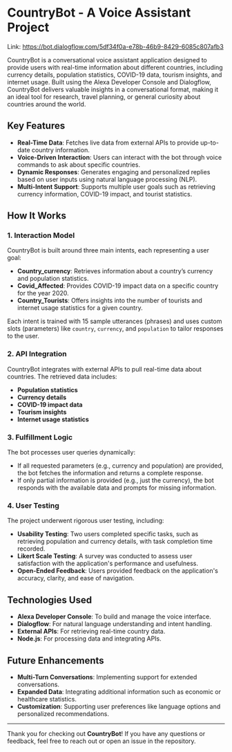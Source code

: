 # CountryBot - A Voice Assistant Project

Link: https://bot.dialogflow.com/5df34f0a-e78b-46b9-8429-6085c807afb3

CountryBot is a conversational voice assistant application designed to provide users with real-time information about different countries, including currency details, population statistics, COVID-19 data, tourism insights, and internet usage. Built using the Alexa Developer Console and Dialogflow, CountryBot delivers valuable insights in a conversational format, making it an ideal tool for research, travel planning, or general curiosity about countries around the world.

## Key Features

- **Real-Time Data**: Fetches live data from external APIs to provide up-to-date country information.
- **Voice-Driven Interaction**: Users can interact with the bot through voice commands to ask about specific countries.
- **Dynamic Responses**: Generates engaging and personalized replies based on user inputs using natural language processing (NLP).
- **Multi-Intent Support**: Supports multiple user goals such as retrieving currency information, COVID-19 impact, and tourist statistics.

## How It Works

### 1. Interaction Model
CountryBot is built around three main intents, each representing a user goal:

- **Country_currency**: Retrieves information about a country’s currency and population statistics.
- **Covid_Affected**: Provides COVID-19 impact data on a specific country for the year 2020.
- **Country_Tourists**: Offers insights into the number of tourists and internet usage statistics for a given country.

Each intent is trained with 15 sample utterances (phrases) and uses custom slots (parameters) like `country`, `currency`, and `population` to tailor responses to the user.

### 2. API Integration
CountryBot integrates with external APIs to pull real-time data about countries. The retrieved data includes:
- **Population statistics**
- **Currency details**
- **COVID-19 impact data**
- **Tourism insights**
- **Internet usage statistics**

### 3. Fulfillment Logic
The bot processes user queries dynamically:
- If all requested parameters (e.g., currency and population) are provided, the bot fetches the information and returns a complete response.
- If only partial information is provided (e.g., just the currency), the bot responds with the available data and prompts for missing information.

### 4. User Testing
The project underwent rigorous user testing, including:
- **Usability Testing**: Two users completed specific tasks, such as retrieving population and currency details, with task completion time recorded.
- **Likert Scale Testing**: A survey was conducted to assess user satisfaction with the application's performance and usefulness.
- **Open-Ended Feedback**: Users provided feedback on the application's accuracy, clarity, and ease of navigation.

## Technologies Used

- **Alexa Developer Console**: To build and manage the voice interface.
- **Dialogflow**: For natural language understanding and intent handling.
- **External APIs**: For retrieving real-time country data.
- **Node.js**: For processing data and integrating APIs.

## Future Enhancements

- **Multi-Turn Conversations**: Implementing support for extended conversations.
- **Expanded Data**: Integrating additional information such as economic or healthcare statistics.
- **Customization**: Supporting user preferences like language options and personalized recommendations.





---

Thank you for checking out **CountryBot**! If you have any questions or feedback, feel free to reach out or open an issue in the repository.
